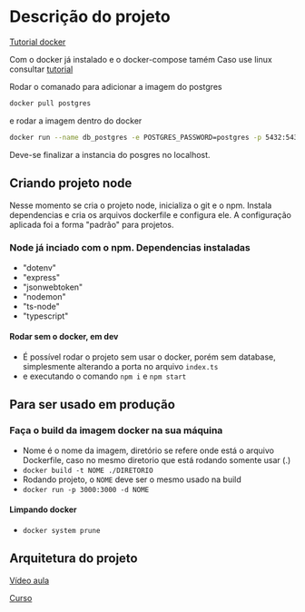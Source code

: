 # Descrição do projeto

[Tutorial docker](https://www.youtube.com/watch?v=np_vyd7QlXk&ab_channel=MatheusBattisti-HoradeCodar)

Com o docker já instalado e o docker-compose tamém
Caso use linux consultar [tutorial](https://docs.docker.com/desktop/install/ubuntu/)

Rodar o comanado para adicionar a imagem do postgres

```bash
docker pull postgres
```

e rodar a imagem dentro do docker

```bash
docker run --name db_postgres -e POSTGRES_PASSWORD=postgres -p 5432:5432 -d postgres
```

Deve-se finalizar a instancia do posgres no localhost.

## Criando projeto node

Nesse momento se cria o projeto node, inicializa o git e o npm. Instala dependencias e cria os arquivos dockerfile e configura ele.
A configuração aplicada foi a forma "padrão" para projetos.

### Node já inciado com o npm. Dependencias instaladas

- "dotenv"
- "express"
- "jsonwebtoken"
- "nodemon"
- "ts-node"
- "typescript"

#### Rodar sem o docker, em dev

- É possível rodar o projeto sem usar o docker, porém sem database, simplesmente alterando a porta no arquivo `index.ts`
- e executando o comando `npm i` e `npm start`

## Para ser usado em produção

### Faça o build da imagem docker na sua máquina

- Nome é o nome da imagem, diretório se refere onde está o arquivo Dockerfile, caso no mesmo diretorio que está rodando somente usar (.)
- `docker build -t NOME ./DIRETORIO`
- Rodando projeto, o `NOME` deve ser o mesmo usado na build
- `docker run -p 3000:3000 -d NOME`

#### Limpando docker

- `docker system prune`

## Arquitetura do projeto

[Vídeo aula](https://www.youtube.com/watch?v=0NCnwiXCks4&list=PL29TaWXah3iaaXDFPgTHiFMBF6wQahurP&index=8&ab_channel=LucasSouzaDev)

[Curso](https://www.youtube.com/playlist?list=PL29TaWXah3iaaXDFPgTHiFMBF6wQahurP)
